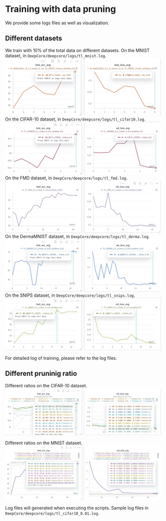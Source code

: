 # Training with data pruning

We provide some logs files as well as visualization.

## Different datasets
We train with $10\%$ of the total data on different datasets. 
On the MNIST dataset, in ```DeepCore/deepcore/logs/tl_mnist.log```.
![mnist](./fig/mnist.jpg "HEPrune")
On the CIFAR-10 dataset, in ```DeepCore/deepcore/logs/tl_cifar10.log```.
![cifar10](./fig/cifar10.jpg "HEPrune")
On the FMD dataset, in ```DeepCore/deepcore/logs/tl_fmd.log```.
![fmd](./fig/fmd.jpg "HEPrune")
On the DermaMNIST dataset, in ```DeepCore/deepcore/logs/tl_derma.log```.
![derma](./fig/derma.jpg "HEPrune")
On the SNIPS dataset, in ```DeepCore/deepcore/logs/tl_snips.log```.
![snips](./fig/snips.jpg "HEPrune")

For detailed log of training, please refer to the log files.

## Different pruninig ratio
Different ratios on the CIFAR-10 dataset.
![snips](./fig/ratiocifar10.jpg "HEPrune")

Different ratios on the MNIST dataset.
![snips](./fig/ratiomnist.jpg "HEPrune")

Log files will generated when executing the scripts. Sample log files in ```DeepCore/deepcore/logs/tl_cifar10_0.01.log```.